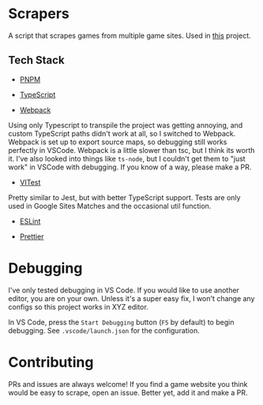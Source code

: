 # Scrapers

A script that scrapes games from multiple game sites. Used in
[this](https://github.com/Wade7wastaken/Website) project.

## Tech Stack

-   [PNPM](https://pnpm.io/)

-   [TypeScript](https://www.typescriptlang.org/)

-   [Webpack](https://webpack.js.org/)

Using only Typescript to transpile the project was getting annoying, and custom
TypeScript paths didn't work at all, so I switched to Webpack. Webpack is set up
to export source maps, so debugging still works perfectly in VSCode. Webpack is
a little slower than tsc, but I think its worth it. I've also looked into things
like `ts-node`, but I couldn't get them to "just work" in VSCode with debugging.
If you know of a way, please make a PR.

-   [VITest](https://vitest.dev/)

Pretty similar to Jest, but with better TypeScript support. Tests are only used
in Google Sites Matches and the occasional util function.

-   [ESLint](https://eslint.org/)

-   [Prettier](https://prettier.io/)

# Debugging

I've only tested debugging in VS Code. If you would like to use another editor,
you are on your own. Unless it's a super easy fix, I won't change any configs so
this project works in XYZ editor.

In VS Code, press the `Start Debugging` button (`F5` by default) to begin
debugging. See `.vscode/launch.json` for the configuration.

# Contributing

PRs and issues are always welcome! If you find a game website you think would be
easy to scrape, open an issue. Better yet, add it and make a PR.
